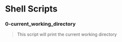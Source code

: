 # Shell Scripts 

### 0-current_working_directory
> This script will print the current working directory 

